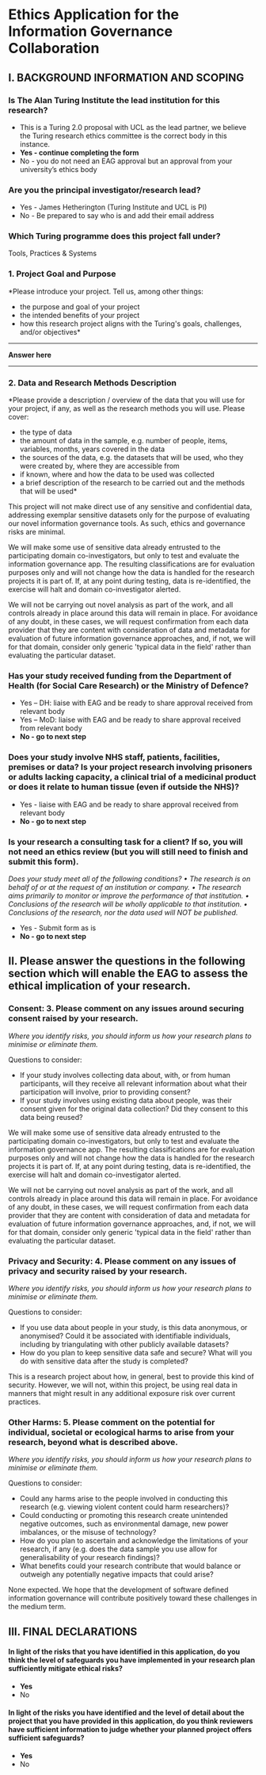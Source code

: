 # Ethics Application for the Information Governance Collaboration

## I. BACKGROUND INFORMATION AND SCOPING

### Is The Alan Turing Institute the lead institution for this research?
- This is a Turing 2.0 proposal with UCL as the lead partner, we believe the Turing research ethics committee is the correct body in this instance.
-	**Yes - continue completing the form**
-	No - you do not need an EAG approval but an approval from your university’s ethics body

###  Are you the principal investigator/research lead?
-	Yes - James Hetherington (Turing Institute and UCL is PI)
-	No - Be prepared to say who is and add their email address

### Which Turing programme does this project fall under?
Tools, Practices & Systems

### 1. Project Goal and Purpose
*Please introduce your project. Tell us, among other things:
- the purpose and goal of your project
- the intended benefits of your project
- how this research project aligns with the Turing's goals, challenges, and/or objectives*

---
**Answer here**

---

### 2. Data and Research Methods Description
*Please provide a description / overview of the data that you will use for your project, if any, as well as the research methods you will use.
Please cover:
- the type of data
- the amount of data in the sample, e.g. number of people, items, variables, months, years covered in the data
- the sources of the data, e.g. the datasets that will be used, who they were created by, where they are accessible from
- if known, where and how the data to be used was collected
- a brief description of the research to be carried out and the methods that will be used*

This project will not make direct use of any sensitive and confidential data, addressing exemplar sensitive datasets only for the purpose of evaluating our novel information governance tools. As such, ethics and governance risks are minimal.

We will make some use of sensitive data already entrusted to the participating domain co-investigators, but only to test and evaluate the information governance app. The resulting classifications are for evaluation purposes only and will not change how the data is handled for the research projects it is part of. If, at any point during testing, data is re-identified, the exercise will halt and domain co-investigator alerted.

We will not be carrying out novel analysis as part of the work, and all controls already in place around this data will remain in place. For avoidance of any doubt, in these cases, we will request confirmation from each data provider that they are content with consideration of data and metadata for evaluation of future information governance approaches, and, if not, we will for that domain, consider only generic 'typical data in the field' rather than evaluating the particular dataset.

### Has your study received funding from the Department of Health (for Social Care Research) or the Ministry of Defence?
-	Yes – DH: liaise with EAG and be ready to share approval received from relevant body
-	Yes – MoD: liaise with EAG and be ready to share approval received from relevant body
-	**No - go to next step**

### Does your study involve NHS staff, patients, facilities, premises or data? Is your project research involving prisoners or adults lacking capacity, a clinical trial of a medicinal product or does it relate to human tissue (even if outside the NHS)?
-	Yes - liaise with EAG and be ready to share approval received from relevant body
-	**No - go to next step**

### Is your research a consulting task for a client? If so, you will not need an ethics review (but you will still need to finish and submit this form).
*Does your study meet all of the following conditions?
•	The research is on behalf of or at the request of an institution or company.
•	The research aims primarily to monitor or improve the performance of that institution.
•	Conclusions of the research will be wholly applicable to that institution.
•	Conclusions of the research, nor the data used will NOT be published.*

-	Yes - Submit form as is
-	**No - go to next step**

## II. Please answer the questions in the following section which will enable the EAG to assess the ethical implication of your research.
### Consent: 3. Please comment on any issues around securing consent raised by your research.
*Where you identify risks, you should inform us how your research plans to minimise or eliminate them.*

Questions to consider:
- If your study involves collecting data about, with, or from human participants, will they receive all relevant information about what their participation will involve, prior to providing consent?
- If your study involves using existing data about people, was their consent given for the original data collection? Did they consent to this data being reused?

We will make some use of sensitive data already entrusted to the participating domain co-investigators, but only to test and evaluate the information governance app. The resulting classifications are for evaluation purposes only and will not change how the data is handled for the research projects it is part of. If, at any point during testing, data is re-identified, the exercise will halt and domain co-investigator alerted.

We will not be carrying out novel analysis as part of the work, and all controls already in place around this data will remain in place. For avoidance of any doubt, in these cases, we will request confirmation from each data provider that they are content with consideration of data and metadata for evaluation of future information governance approaches, and, if not, we will for that domain, consider only generic 'typical data in the field' rather than evaluating the particular dataset.

### Privacy and Security: 4. Please comment on any issues of privacy and security raised by your research.
*Where you identify risks, you should inform us how your research plans to minimise or eliminate them.*

Questions to consider:
- If you use data about people in your study, is this data anonymous, or anonymised? Could it be associated with identifiable individuals, including by triangulating with other publicly available datasets?
- How do you plan to keep sensitive data safe and secure? What will you do with sensitive data after the study is completed?

This is a research project about how, in general, best to provide this kind of security. However, we will not, within this project, be using real data in manners that might result in any additional exposure risk over current practices.

### Other Harms: 5. Please comment on the potential for individual, societal or ecological harms to arise from your research, beyond what is described above.
*Where you identify risks, you should inform us how your research plans to minimise or eliminate them.*

Questions to consider:
- Could any harms arise to the people involved in conducting this research (e.g. viewing violent content could harm researchers)?
- Could conducting or promoting this research create unintended negative outcomes, such as environmental damage, new power imbalances, or the misuse of technology?
- How do you plan to ascertain and acknowledge the limitations of your research, if any (e.g. does the data sample you use allow for generalisability of your research findings)?
-  What benefits could your research contribute that would balance or outweigh any potentially negative impacts that could arise?

None expected. We hope that the development of software defined information governance will contribute positively toward these challenges in the medium term.

## III. FINAL DECLARATIONS
#### In light of the risks that you have identified in this application, do you think the level of safeguards you have implemented in your research plan sufficiently mitigate ethical risks?
- **Yes**
- No

#### In light of the risks you have identified and the level of detail about the project that you have provided in this application, do you think reviewers have sufficient information to judge whether your planned project offers sufficient safeguards?
- **Yes**
- No

